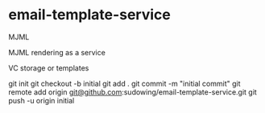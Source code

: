 # email-template-service

MJML

MJML rendering as a service

VC storage or templates


git init
git checkout -b initial
git add .
git commit -m "initial commit"
git remote add origin git@github.com:sudowing/email-template-service.git
git push -u origin initial